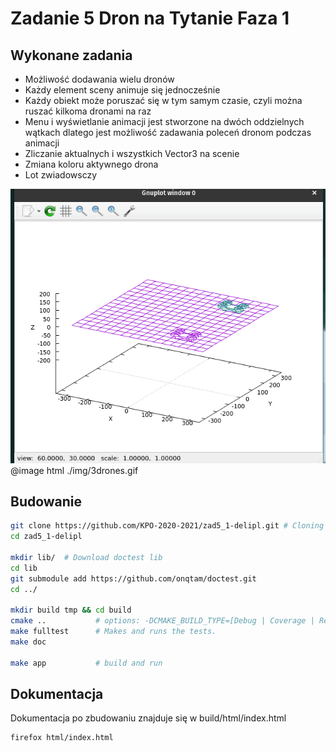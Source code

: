 
# Zadanie 5 Dron na Tytanie Faza 1
## Wykonane zadania
- Możliwość dodawania wielu dronów
- Każdy element sceny animuje się jednocześnie
- Każdy obiekt może poruszać się w tym samym czasie, czyli można ruszać kilkoma dronami na raz
- Menu i wyświetlanie animacji jest stworzone na dwóch oddzielnych wątkach dlatego jest możliwość zadawania poleceń dronom podczas animacji
- Zliczanie aktualnych i wszystkich Vector3 na scenie
- Zmiana koloru aktywnego drona
- Lot zwiadowsczy

![Przepis na naleśniczki w Dron.cpp](./img/3drones.gif)
@image html ./img/3drones.gif
## Budowanie

``` bash
git clone https://github.com/KPO-2020-2021/zad5_1-delipl.git # Cloning repository
cd zad5_1-delipl

mkdir lib/  # Download doctest lib
cd lib
git submodule add https://github.com/onqtam/doctest.git
cd ../

mkdir build tmp && cd build
cmake ..           # options: -DCMAKE_BUILD_TYPE=[Debug | Coverage | Release], Debug is default
make fulltest      # Makes and runs the tests.
make doc

make app           # build and run
```

## Dokumentacja
Dokumentacja po zbudowaniu znajduje się w build/html/index.html

``` bash
firefox html/index.html
```